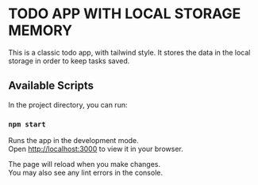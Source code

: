 # TODO APP WITH LOCAL STORAGE MEMORY

This is a classic todo app, with tailwind style. It stores the data in the local storage in order to keep tasks saved.

## Available Scripts

In the project directory, you can run:

### `npm start`

Runs the app in the development mode.\
Open [http://localhost:3000](http://localhost:3000) to view it in your browser.

The page will reload when you make changes.\
You may also see any lint errors in the console.